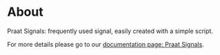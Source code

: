 # About
Praat Signals: frequently used signal, easily created with a simple script. 

For more details please go to our [documentation page: Praat Signals](https://liri-resources-hub.gitbook.io/svt/tool-catalogue/praat-signals).
